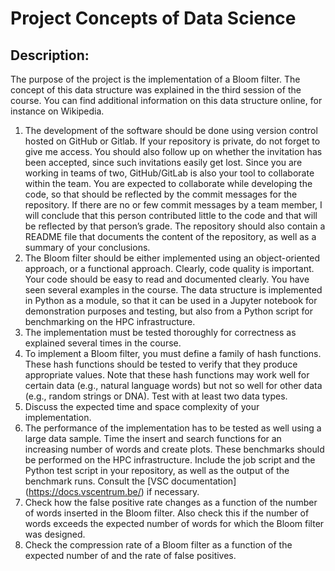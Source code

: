 # Project Concepts of Data Science
## Description:
The purpose of the project is the implementation of a Bloom filter. The concept of
this data structure was explained in the third session of the course. You can find
additional information on this data structure online, for instance on Wikipedia.
1. The development of the software should be done using version control
hosted on GitHub or Gitlab. If your repository is private, do not forget to
give me access. You should also follow up on whether the invitation has
been accepted, since such invitations easily get lost. Since you are
working in teams of two, GitHub/GitLab is also your tool to collaborate
within the team. You are expected to collaborate while developing the
code, so that should be reflected by the commit messages for the
repository. If there are no or few commit messages by a team member, I
will conclude that this person contributed little to the code and that will be
reflected by that person’s grade. The repository should also contain a
README file that documents the content of the repository, as well as a
summary of your conclusions.
2. The Bloom filter should be either implemented using an object-oriented
approach, or a functional approach. Clearly, code quality is important. Your
code should be easy to read and documented clearly. You have seen
several examples in the course. The data structure is implemented in
Python as a module, so that it can be used in a Jupyter notebook for
demonstration purposes and testing, but also from a Python script for
benchmarking on the HPC infrastructure.
3. The implementation must be tested thoroughly for correctness as
explained several times in the course.
4. To implement a Bloom filter, you must define a family of hash functions.
These hash functions should be tested to verify that they produce
appropriate values. Note that these hash functions may work well for
certain data (e.g., natural language words) but not so well for other data
(e.g., random strings or DNA). Test with at least two data types.
5. Discuss the expected time and space complexity of your implementation.
6. The performance of the implementation has to be tested as well using a
large data sample. Time the insert and search functions for an increasing
number of words and create plots. These benchmarks should be
performed on the HPC infrastructure. Include the job script and the Python
test script in your repository, as well as the output of the benchmark runs.
Consult the [VSC documentation] (https://docs.vscentrum.be/) if necessary.
7. Check how the false positive rate changes as a function of the number of
words inserted in the Bloom filter. Also check this if the number of words
exceeds the expected number of words for which the Bloom filter was
designed.
8. Check the compression rate of a Bloom filter as a function of the expected
number of and the rate of false positives.
